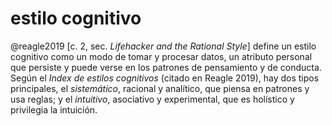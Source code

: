 # estilo cognitivo

@reagle2019 [c. 2, sec. *Lifehacker and the Rational Style*] define un estilo cognitivo como un modo de tomar y procesar datos, un atributo personal que persiste y puede verse en los patrones de pensamiento y de conducta. Según el *Index de estilos cognitivos* (citado en Reagle 2019), hay dos tipos principales, el *sistemático*, racional y analítico, que piensa en patrones y usa reglas; y el *intuitivo*, asociativo y experimental, que es holístico y privilegia la intuición.
